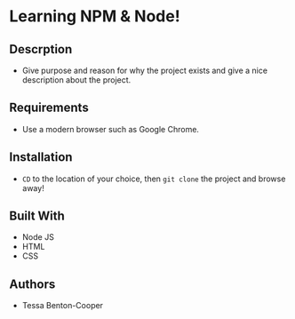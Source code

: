 # Learning NPM & Node! 

## Descrption
* Give purpose and reason for why the project exists and give a nice description about the project.

## Requirements
* Use a modern browser such as Google Chrome.

## Installation
* `CD` to the location of your choice, then `git clone` the project and browse away!

## Built With
* Node JS
* HTML
* CSS

## Authors
* Tessa Benton-Cooper


